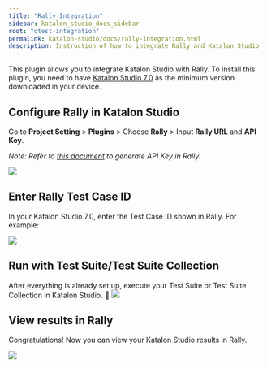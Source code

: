 ```yaml
---
title: "Rally Integration"
sidebar: katalon_studio_docs_sidebar
root: "qtest-integration"
permalink: katalon-studio/docs/rally-integration.html
description: Instruction of how to integrate Rally and Katalon Studio
---
```

This plugin allows you to integrate Katalon Studio with Rally. To install this plugin, you need to have [Katalon Studio 7.0](https://docs.katalon.com/katalon-studio/new/version-70.html) as the minimum version downloaded in your device.


## Configure Rally in Katalon Studio

Go to **Project Setting** > **Plugins** > Choose **Rally** > Input **Rally URL** and **API Key**.

*Note: Refer to [this document](https://docs.ca.com/en-us/ca-agile-central/saas/external-api-keys) to generate API Key in Rally.*

![](https://github.com/katalon-studio/docs-images/raw/master/katalon-studio/docs/rally-integration/1-connect-rally.png)

## Enter Rally Test Case ID

In your Katalon Studio 7.0, enter the Test Case ID shown in Rally.
For example:

![](https://github.com/katalon-studio/docs-images/raw/master/katalon-studio/docs/rally-integration/2-enter-rally-test-case-id.png)

## Run with Test Suite/Test Suite Collection

After everything is already set up, execute your Test Suite or Test Suite Collection in Katalon Studio.

![](https://github.com/katalon-studio/docs-images/raw/master/katalon-studio/docs/rally-integration/3-run-with-TS-TSC.png)

## View results in Rally

Congratulations! Now you can view your Katalon Studio results in Rally.

![](https://github.com/katalon-studio/docs-images/raw/master/katalon-studio/docs/rally-integration/4-result-in-rally.png)



